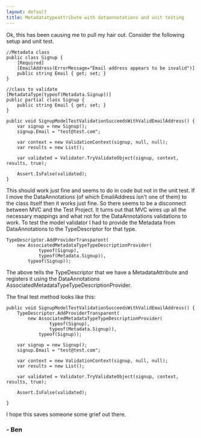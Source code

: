 ```yaml
---
layout: default
title: Metadatatypeattribute with dataannotations and unit testing
---
```


<p>Ok, this has been causing me to pull my hair out. Consider the following setup and unit test.</p>

<pre><code>//Metadata class
public class Signup {
    [Required]
    [EmailAddress(ErrorMessage="Email address appears to be invalid")]
    public string Email { get; set; }
}

//class to validate
[MetadataType(typeof(Metadata.Signup))]
public partial class Signup {
    public string Email { get; set; }
}

public void SignupModelTestValidationSucceedsWithValidEmailAddress() {
    var signup = new Signup();
    signup.Email = "test@test.com";

    var context = new ValidationContext(signup, null, null);
    var results = new List<ValidationResult>();

    var validated = Validator.TryValidateObject(signup, context, results, true);

    Assert.IsFalse(validated);
}
</code></pre>

<p>This should work just fine and seems to do in code but not in the unit test. If I move the DataAnnotations (of which EmailAddress isn't one of them) to the class itself then it works just fine. So there seems to be a disconnect between MVC and the Test Project. It turns out that MVC wires up all the necessary mappings and what not for the DataAnnotations validations to work. To test the model validator I had to provide the Metadata from DataAnnotations to the TypeDescriptor for that type.</p>

<pre><code>TypeDescriptor.AddProviderTransparent(
    new AssociatedMetadataTypeTypeDescriptionProvider(
            typeof(Signup),
            typeof(Metadata.Signup)),
        typeof(Signup));
</code></pre>

<p>The above tells the TypeDescriptor that we have a MetadataAttribute and registers it using the DataAnnotations AssociatedMetadataTypeTypeDescriptionProvider.</p>

<p>The final test method looks like this:</p>

<pre><code>public void SignupModelTestValidationSucceedsWithValidEmailAddress() {
    TypeDescriptor.AddProviderTransparent(
        new AssociatedMetadataTypeTypeDescriptionProvider(
                typeof(Signup),
                typeof(Metadata.Signup)),
            typeof(Signup));

    var signup = new Signup();
    signup.Email = "test@test.com";

    var context = new ValidationContext(signup, null, null);
    var results = new List<ValidationResult>();

    var validated = Validator.TryValidateObject(signup, context, results, true);

    Assert.IsFalse(validated);

}
</code></pre>

<p>I hope this saves someone some grief out there.</p>

<h3>- Ben</h3>